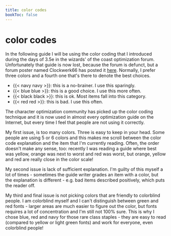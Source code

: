 ```yaml
---
title: color codes
bookToc: false
---
```


# color codes

In the following guide I will be using the color coding that I introduced during the days of 3.5e in the wizards' of the coast optimization forum. Unfortunately that guide is now lost, because the forum is defunct, but a forum poster named Clockwerk66 has posted it [here](http://www.enworld.org/forum/showthread.php?471718-Handbook-to-Guide-Writing-(Dictum_Mortuum)). Normally, I prefer three colors and a fourth one that's there to denote the best choices.

- {{< navy navy >}}: this is a no-brainer. I use this sparingly.
- {{< blue blue >}}: this is a good choice. I use this more often.
- {{< black black >}}: this is ok. Most items fall into this category.
- {{< red red >}}: this is bad. I use this often.

The character optimization community has picked up the color coding technique and it is now used in almost every optimization guide on the Internet, but every time I feel that people are not using it correctly.

My first issue, is too many colors. Three is easy to keep in your head. Some people are using 5 or 6 colors and this makes me scroll between the color code explanation and the item that I'm currently reading. Often, the order doesn't make any sense, too: recently I was reading a guide where best was yellow, orange was next to worst and red was worst, but orange, yellow and red are really close in the color scale!

My second issue is lack of sufficient explanation. I'm guilty of this myself a lot of times - sometimes the guide writer grades an item with a color, but the explanation is different - e.g. bad items described positively, which puts the reader off.

My third and final issue is not picking colors that are friendly to colorblind people. I am colorblind myself and I can't distinguish between green and red fonts - larger areas are much easier to figure out the color, but fonts requires a lot of concentration and I'm still not 100% sure. This is why I chose blue, red and navy for those rare class staples - they are easy to read (compared to yellow or light green fonts) and work for everyone, even colorblind people!
